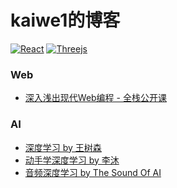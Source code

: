 # kaiwe1的博客 
[![React](https://img.shields.io/badge/react%20-%2320232a.svg?style=for-the-badge&&logo=react&logoColor=%2361DAFB)](https://reactjs.org/)
[![Threejs](https://img.shields.io/badge/threejs-black?style=for-the-badge&logo=three.js&logoColor=white)](https://threejs.org/)

### Web
- [深入浅出现代Web编程 - 全栈公开课](https://fullstackopen.com/zh/)

### AI
- [深度学习 by 王树森](https://github.com/wangshusen/DeepLearning)
- [动手学深度学习 by 李沐](https://zh.d2l.ai/)
- [音频深度学习 by The Sound Of AI](https://github.com/musikalkemist/DeepLearningForAudioWithPython)

